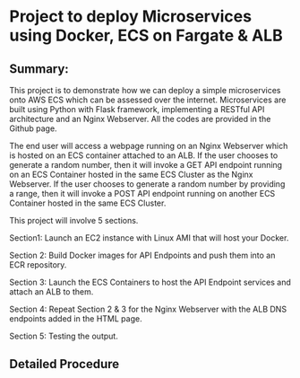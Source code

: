 # Project to deploy Microservices using Docker, ECS on Fargate & ALB
## Summary: 
This project is to demonstrate how we can deploy a simple microservices onto AWS ECS which can be assessed over the internet. Microservices are built using Python with Flask framework, implementing a RESTful API architecture and an Nginx Webserver. All the codes are provided in the Github page. 

The end user will access a webpage running on an Nginx Webserver which is hosted on an ECS container attached to an ALB. If the user chooses to generate a random number, then it will invoke a GET API endpoint running on an ECS Container hosted in the same ECS Cluster as the Nginx Webserver. If the user chooses to generate a random number by providing a range, then it will invoke a POST API endpoint running on another ECS Container hosted in the same ECS Cluster.  
 
This project will involve 5 sections. 

Section1: Launch an EC2 instance with Linux AMI that will host your Docker.

Section 2: Build Docker images for API Endpoints and push them into an ECR repository.

Section 3: Launch the ECS Containers to host the API Endpoint services and attach an ALB to them.

Section 4: Repeat Section 2 & 3 for the Nginx Webserver with the ALB DNS endpoints added in the HTML page. 

Section 5: Testing the output. 

## Detailed Procedure 
